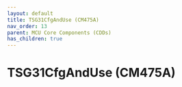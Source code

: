 ```yaml
---
layout: default
title: TSG31CfgAndUse (CM475A)
nav_order: 13
parent: MCU Core Components (CDDs)
has_children: true
---
```

# TSG31CfgAndUse (CM475A)
